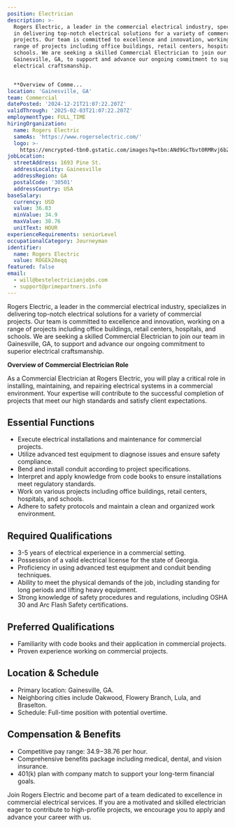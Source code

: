 ```yaml
---
position: Electrician
description: >-
  Rogers Electric, a leader in the commercial electrical industry, specializes
  in delivering top-notch electrical solutions for a variety of commercial
  projects. Our team is committed to excellence and innovation, working on a
  range of projects including office buildings, retail centers, hospitals, and
  schools. We are seeking a skilled Commercial Electrician to join our team in
  Gainesville, GA, to support and advance our ongoing commitment to superior
  electrical craftsmanship.


  **Overview of Comme...
location: 'Gainesville, GA'
team: Commercial
datePosted: '2024-12-21T21:07:22.207Z'
validThrough: '2025-02-03T21:07:22.207Z'
employmentType: FULL_TIME
hiringOrganization:
  name: Rogers Electric
  sameAs: 'https://www.rogerselectric.com/'
  logo: >-
    https://encrypted-tbn0.gstatic.com/images?q=tbn:ANd9GcTbvt0RMRvj6bZdL81Q6HJeRVl_qflQIGgp9w&s
jobLocation:
  streetAddress: 1693 Pine St.
  addressLocality: Gainesville
  addressRegion: GA
  postalCode: '30501'
  addressCountry: USA
baseSalary:
  currency: USD
  value: 36.83
  minValue: 34.9
  maxValue: 38.76
  unitText: HOUR
experienceRequirements: seniorLevel
occupationalCategory: Journeyman
identifier:
  name: Rogers Electric
  value: ROGEk28eqq
featured: false
email:
  - will@bestelectricianjobs.com
  - support@primepartners.info
---
```




Rogers Electric, a leader in the commercial electrical industry, specializes in delivering top-notch electrical solutions for a variety of commercial projects. Our team is committed to excellence and innovation, working on a range of projects including office buildings, retail centers, hospitals, and schools. We are seeking a skilled Commercial Electrician to join our team in Gainesville, GA, to support and advance our ongoing commitment to superior electrical craftsmanship.

**Overview of Commercial Electrician Role**

As a Commercial Electrician at Rogers Electric, you will play a critical role in installing, maintaining, and repairing electrical systems in a commercial environment. Your expertise will contribute to the successful completion of projects that meet our high standards and satisfy client expectations.

## Essential Functions

- Execute electrical installations and maintenance for commercial projects.
- Utilize advanced test equipment to diagnose issues and ensure safety compliance.
- Bend and install conduit according to project specifications.
- Interpret and apply knowledge from code books to ensure installations meet regulatory standards.
- Work on various projects including office buildings, retail centers, hospitals, and schools.
- Adhere to safety protocols and maintain a clean and organized work environment.

## Required Qualifications

- 3-5 years of electrical experience in a commercial setting.
- Possession of a valid electrical license for the state of Georgia.
- Proficiency in using advanced test equipment and conduit bending techniques.
- Ability to meet the physical demands of the job, including standing for long periods and lifting heavy equipment.
- Strong knowledge of safety procedures and regulations, including OSHA 30 and Arc Flash Safety certifications.

## Preferred Qualifications

- Familiarity with code books and their application in commercial projects.
- Proven experience working on commercial projects.

## Location & Schedule

- Primary location: Gainesville, GA.
- Neighboring cities include Oakwood, Flowery Branch, Lula, and Braselton.
- Schedule: Full-time position with potential overtime.

## Compensation & Benefits

- Competitive pay range: $34.9-$38.76 per hour.
- Comprehensive benefits package including medical, dental, and vision insurance.
- 401(k) plan with company match to support your long-term financial goals.

Join Rogers Electric and become part of a team dedicated to excellence in commercial electrical services. If you are a motivated and skilled electrician eager to contribute to high-profile projects, we encourage you to apply and advance your career with us.
